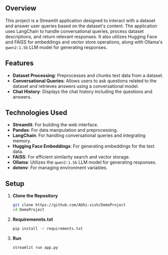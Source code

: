 
## Overview

This project is a Streamlit application designed to interact with a dataset and answer user queries based on the dataset's content. The application uses LangChain to handle conversational queries, process dataset descriptions, and return relevant responses. It also utilizes Hugging Face and FAISS for embeddings and vector store operations, along with Ollama's `qwen2:1.5b` LLM model for generating responses.

## Features

- **Dataset Processing**: Preprocesses and chunks text data from a dataset.
- **Conversational Queries**: Allows users to ask questions related to the dataset and retrieves answers using a conversational model.
- **Chat History**: Displays the chat history including the questions and answers.

## Technologies Used

- **Streamlit**: For building the web interface.
- **Pandas**: For data manipulation and preprocessing.
- **LangChain**: For handling conversational queries and integrating memory.
- **Hugging Face Embeddings**: For generating embeddings for the text data.
- **FAISS**: For efficient similarity search and vector storage.
- **Ollama**: Utilizes the `qwen2:1.5b` LLM model for generating responses.
- **dotenv**: For managing environment variables.
## Setup

1. **Clone the Repository**

   ```bash
   git clone https://github.com/Abhi-vish/DemoProject
   cd DemoProject
   ```
2. **Requiremennts.txt**
   ```bash
   pip install -r requirements.txt
   ```
2. **Run**
   ```bash
   streamlit run app.py
   ```

